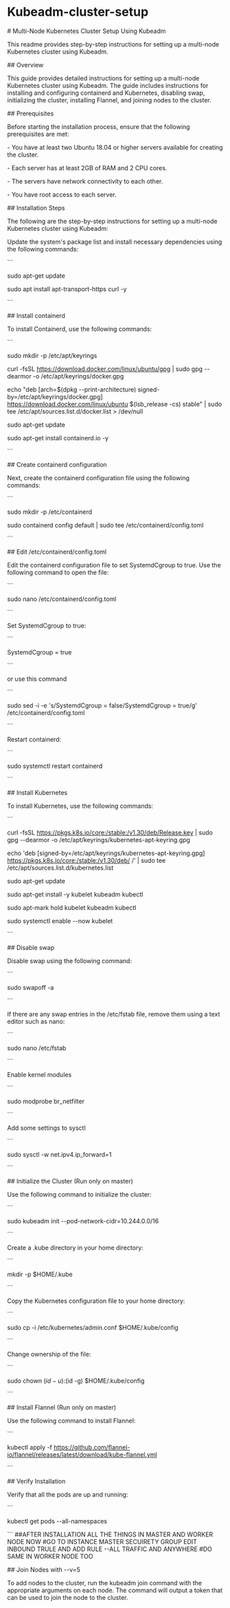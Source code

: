 # Kubeadm-cluster-setup

\# Multi-Node Kubernetes Cluster Setup Using Kubeadm

This readme provides step-by-step instructions for setting up a multi-node Kubernetes cluster using Kubeadm.

\## Overview

This guide provides detailed instructions for setting up a multi-node Kubernetes cluster using Kubeadm. The guide includes instructions for installing and configuring containerd and Kubernetes, disabling swap, initializing the cluster, installing Flannel, and joining nodes to the cluster.

\## Prerequisites

Before starting the installation process, ensure that the following prerequisites are met:

\- You have at least two Ubuntu 18.04 or higher servers available for creating the cluster.

\- Each server has at least 2GB of RAM and 2 CPU cores.

\- The servers have network connectivity to each other.

\- You have root access to each server.

\## Installation Steps

The following are the step-by-step instructions for setting up a multi-node Kubernetes cluster using Kubeadm:

Update the system's package list and install necessary dependencies using the following commands:

\`\`\`

sudo apt-get update

sudo apt install apt-transport-https curl -y

\`\`\`

\## Install containerd

To install Containerd, use the following commands:

\`\`\`

sudo mkdir -p /etc/apt/keyrings

curl -fsSL https://download.docker.com/linux/ubuntu/gpg | sudo gpg --dearmor -o /etc/apt/keyrings/docker.gpg

echo "deb \[arch=$(dpkg --print-architecture) signed-by=/etc/apt/keyrings/docker.gpg\] https://download.docker.com/linux/ubuntu $(lsb\_release -cs) stable" | sudo tee /etc/apt/sources.list.d/docker.list > /dev/null

sudo apt-get update

sudo apt-get install containerd.io -y

\`\`\`

\## Create containerd configuration

Next, create the containerd configuration file using the following commands:

\`\`\`

sudo mkdir -p /etc/containerd

sudo containerd config default | sudo tee /etc/containerd/config.toml

\`\`\`

\## Edit /etc/containerd/config.toml

Edit the containerd configuration file to set SystemdCgroup to true. Use the following command to open the file:

\`\`\`

sudo nano /etc/containerd/config.toml

\`\`\`

Set SystemdCgroup to true:

\`\`\`

SystemdCgroup = true

\`\`\`

or use this command

\`\`\`

sudo sed -i -e 's/SystemdCgroup = false/SystemdCgroup = true/g' /etc/containerd/config.toml

\`\`\`

Restart containerd:

\`\`\`

sudo systemctl restart containerd

\`\`\`

\## Install Kubernetes

To install Kubernetes, use the following commands:

\`\`\`

curl -fsSL https://pkgs.k8s.io/core:/stable:/v1.30/deb/Release.key | sudo gpg --dearmor -o /etc/apt/keyrings/kubernetes-apt-keyring.gpg

echo 'deb \[signed-by=/etc/apt/keyrings/kubernetes-apt-keyring.gpg\] https://pkgs.k8s.io/core:/stable:/v1.30/deb/ /' | sudo tee /etc/apt/sources.list.d/kubernetes.list

sudo apt-get update

sudo apt-get install -y kubelet kubeadm kubectl

sudo apt-mark hold kubelet kubeadm kubectl

sudo systemctl enable --now kubelet

\`\`\`

\## Disable swap

Disable swap using the following command:

\`\`\`

sudo swapoff -a

\`\`\`

If there are any swap entries in the /etc/fstab file, remove them using a text editor such as nano:

\`\`\`

sudo nano /etc/fstab

\`\`\`

Enable kernel modules

\`\`\`

sudo modprobe br\_netfilter

\`\`\`

Add some settings to sysctl

\`\`\`

sudo sysctl -w net.ipv4.ip\_forward=1

\`\`\`

\## Initialize the Cluster (Run only on master)

Use the following command to initialize the cluster:

\`\`\`

sudo kubeadm init --pod-network-cidr=10.244.0.0/16

\`\`\`

Create a .kube directory in your home directory:

\`\`\`

mkdir -p $HOME/.kube

\`\`\`

Copy the Kubernetes configuration file to your home directory:

\`\`\`

sudo cp -i /etc/kubernetes/admin.conf $HOME/.kube/config

\`\`\`

Change ownership of the file:

\`\`\`

sudo chown $(id -u):$(id -g) $HOME/.kube/config

\`\`\`

\## Install Flannel (Run only on master)

Use the following command to install Flannel:

\`\`\`

kubectl apply -f https://github.com/flannel-io/flannel/releases/latest/download/kube-flannel.yml

\`\`\`

\## Verify Installation

Verify that all the pods are up and running:

\`\`\`

kubectl get pods --all-namespaces

\`\`\`
##AFTER INSTALLATION ALL THE THINGS IN MASTER AND WORKER NODE NOW
#GO TO INSTANCE MASTER SECUIRETY GROUP EDIT INBOUND TRULE AND ADD RULE --ALL TRAFFIC AND ANYWHERE #DO SAME IN WORKER NODE TOO

\## Join Nodes  with --v=5

To add nodes to the cluster, run the kubeadm join command with the appropriate arguments on each node. The command will output a token that can be used to join the node to the cluster.
